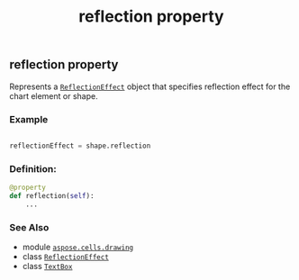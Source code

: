 ﻿---
title: reflection property
second_title: Aspose.Cells for Python via .NET API References
description: 
type: docs
weight: 850
url: /aspose.cells.drawing/textbox/reflection/
is_root: false
---

## reflection property


Represents a [`ReflectionEffect`](/cells/python-net/aspose.cells.drawing/reflectioneffect) object that specifies reflection effect for the chart element or shape.

### Example 


```python

reflectionEffect = shape.reflection

```
### Definition:
```python
@property
def reflection(self):
    ...
```

### See Also
* module [`aspose.cells.drawing`](../../)
* class [`ReflectionEffect`](/cells/python-net/aspose.cells.drawing/reflectioneffect)
* class [`TextBox`](/cells/python-net/aspose.cells.drawing/textbox)
